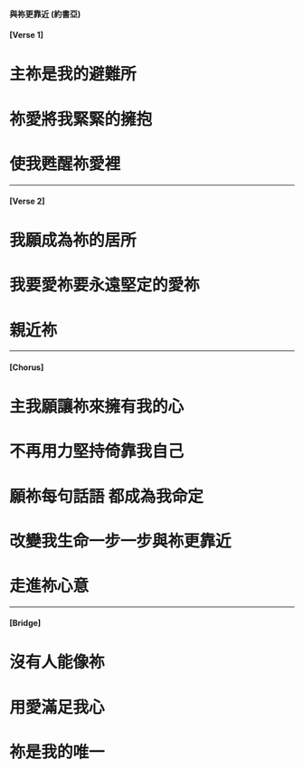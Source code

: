 #### 與祢更靠近 (約書亞)
#### [Verse 1]
# 主祢是我的避難所
# 祢愛將我緊緊的擁抱
# 使我甦醒祢愛裡

---

#### [Verse 2]
# 我願成為祢的居所
# 我要愛祢要永遠堅定的愛祢
# 親近祢

---

#### [Chorus]
# 主我願讓祢來擁有我的心
# 不再用力堅持倚靠我自己
# 願祢每句話語 都成為我命定
# 改變我生命一步一步與祢更靠近
# 走進祢心意

---

#### [Bridge]
# 沒有人能像祢
# 用愛滿足我心
# 祢是我的唯一